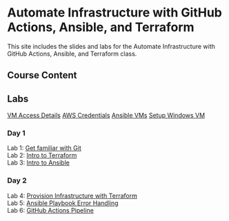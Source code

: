 # Automate Infrastructure with GitHub Actions, Ansible, and Terraform

This site includes the slides and labs for the Automate Infrastructure with GitHub Actions, Ansible, and Terraform class.


## Course Content   

## Labs   
[VM Access Details](VM_Access.md)
[AWS Credentials](/)
[Ansible VMs](/)
[Setup Windows VM](labs/setup.md)

### Day 1   
Lab 1: [Get familiar with Git](labs/git)   
Lab 2: [Intro to Terraform](labs/tf-first-instance)   
Lab 3: [Intro to Ansible](labs/ansible-setup/)   

### Day 2   
Lab 4: [Provision Infrastructure with Terraform](labs/tf-multi-resource/)   
Lab 5: [Ansible Playbook Error Handling](labs/ansible-error-handling)   
Lab 6: [GitHub Actions Pipeline](labs/gh-actions)   

